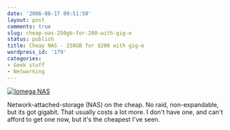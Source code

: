 ```yaml
---
date: '2006-08-17 09:51:50'
layout: post
comments: true
slug: cheap-nas-250gb-for-200-with-gig-e
status: publish
title: Cheap NAS - 250GB for $200 with gig-e
wordpress_id: '179'
categories:
- Geek stuff
- Networking
---
```


[
![Iomega NAS](http://image.compusa.com/prodimages/8/50caf0f5-cba6-40e0-9d1a-76ac2955c38e.gif)](http://www.compusa.com/products/product_info.asp?product_code=336992&pfp=search&tabtype=rv#moreinfo)

Network-attached-storage (NAS) on the cheap. No raid, non-expandable, but its got gigabit. That usually costs a lot more. I don't have one, and can't afford to get one now, but it's the cheapest I've seen.
